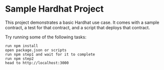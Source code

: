 # Sample Hardhat Project

This project demonstrates a basic Hardhat use case. It comes with a sample contract, a test for that contract, and a script that deploys that contract.

Try running some of the following tasks:

```shell
run npm install
open package.json or scripts
run npm step1 and wait for it to complete
run npm step2 
head to http://localhost:3000
```
